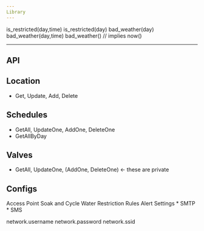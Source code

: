 ```yaml
---
Library
---
```

is_restricted(day,time)
is_restricted(day)
bad_weather(day)
bad_weather(day,time)
bad_weather() // implies now()


---
API
---

Location
---
* Get, Update, Add, Delete

Schedules
---
* GetAll, UpdateOne, AddOne, DeleteOne
* GetAllByDay

Valves
---
* GetAll, UpdateOne, (AddOne, DeleteOne) <- these are private

Configs
-------
Access Point
Soak and Cycle
Water Restriction Rules
Alert Settings
    * SMTP
    * SMS

network.username
network.password
network.ssid
